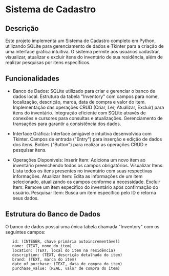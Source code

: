 # Sistema de Cadastro

## Descrição

Este projeto implementa um Sistema de Cadastro completo em Python, utilizando SQLite para gerenciamento de dados e Tkinter para a criação de uma interface gráfica intuitiva. O sistema permite aos usuários cadastrar, visualizar, atualizar e excluir itens do inventário de sua residência, além de realizar pesquisas por itens específicos.

## Funcionalidades

*   Banco de Dados:
        SQLite utilizado para criar e gerenciar o banco de dados local.
        Estrutura da tabela "Inventory" com campos para nome, localização, descrição, marca, data de compra e valor do item.
        Implementação das operações CRUD (Criar, Ler, Atualizar, Excluir) para itens do inventário.
        Integração eficiente com SQLite através de conexões e cursores para consultas e atualizações.
        Gerenciamento de transações para garantir a consistência dos dados.

*   Interface Gráfica:
        Interface amigável e intuitiva desenvolvida com Tkinter.
        Campos de entrada ("Entry") para inserção e edição de dados dos itens.
        Botões ("Button") para realizar as operações CRUD e pesquisar itens.

*   Operações Disponíveis:
        Inserir Item: Adiciona um novo item ao inventário preenchendo todos os campos obrigatórios.
        Visualizar Itens: Lista todos os itens presentes no inventário com suas respectivas informações.
        Atualizar Item: Edita as informações de um item selecionado, atualizando os campos conforme a necessidade.
        Excluir Item: Remove um item específico do inventário após confirmação do usuário.
        Pesquisar Item: Busca um item específico pelo ID e retorna seus dados.

## Estrutura do Banco de Dados

O banco de dados possui uma única tabela chamada "Inventory" com os seguintes campos:

       id: (INTEGER, chave primária autoincrementável)
       name: (TEXT, nome do item)
       location: (TEXT, local do item na residência)
       description: (TEXT, descrição detalhada do item)
       brand: (TEXT, marca do item)
       date_of_purchase: (TEXT, data de compra do item)
       purchase_value: (REAL, valor de compra do item)